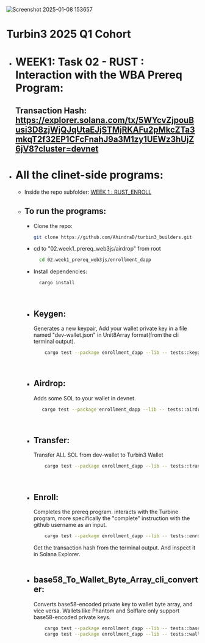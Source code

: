 ![Screenshot 2025-01-08 153657](https://github.com/user-attachments/assets/6f0556bf-1fc9-45bd-8634-17f686b1bd7e)

# Turbin3 2025 Q1 Cohort

- # WEEK1: Task 02 - RUST : Interaction with the WBA Prereq Program:

  ## Transaction Hash: https://explorer.solana.com/tx/5WYcvZjpouBusi3D8zjWjQJqUtaEJjSTMjRKAFu2pMkcZTa3mkqT2f32EP1CFcFnahJ9a3M1zy1UEWz3hUjZ6jV8?cluster=devnet

- # All the clinet-side programs:

  - Inside the repo subfolder: [WEEK 1 : RUST_ENROLL](https://github.com/AhindraD/turbin3_builders/tree/main/02.week1_prereq_web3js/enrollment_dapp)

  - ## To run the programs:

    - Clone the repo:
      ```bash
      git clone https://github.com/AhindraD/turbin3_builders.git
      ```
    - cd to "02.week1_prereq_web3js/airdrop" from root
      ```bash
        cd 02.week1_prereq_web3js/enrollment_dapp
      ```
    - Install dependencies:
      ```bash
        cargo install
      ```

    <br>

    - ## Keygen:
      Generates a new keypair,
      Add your wallet private key in a file named "dev-wallet.json" in Unit8Array format(from the cli terminal output).
      ```bash
          cargo test --package enrollment_dapp --lib -- tests::keygen --exact --show-output
      ```

    <br>

    - ## Airdrop:
      Adds some SOL to your wallet in devnet.
      ```bash
         cargo test --package enrollment_dapp --lib -- tests::airdrop --exact --show-output
      ```

    <br>

    - ## Transfer:
      Transfer ALL SOL from dev-wallet to Turbin3 Wallet
      ```bash
          cargo test --package enrollment_dapp --lib -- tests::transfer_sol --exact --show-output
      ```

    <br>

    - ## Enroll:
      Completes the prereq program. interacts with the Turbine program, more specifically the "complete" instruction with the github username as an input.
      ```bash
          cargo test --package enrollment_dapp --lib -- tests::enroll --exact --show-output
      ```
      Get the transaction hash from the terminal output. And inspect it in Solana Explorer.

    <br>

    - ## base58_To_Wallet_Byte_Array_cli_converter:
      Converts base58-encoded private key to wallet byte array, and vice versa.
      Wallets like Phantom and Solflare only support base58-encoded private keys.
      ```bash
          cargo test --package enrollment_dapp --lib -- tests::base58_to_wallet --exact --show-output
          cargo test --package enrollment_dapp --lib -- tests::wallet_to_base58 --exact --show-output
      ```
